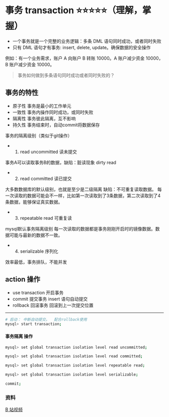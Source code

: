# 事务 transaction ⭐⭐⭐⭐⭐（理解，掌握）

- 一个事务就是一个完整的业务逻辑：多条 DML 语句同时成功，或者同时失败
- 只有 DML 语句才有事务: insert, delete, update。确保数据的安全操作

例如：有一个业务需求，账户 A 向账户 B 转账 10000。A 账户减少资金 10000，B 账户减少资金 10000。

> 事务如何做到多条语句同时成功或者同时失败的？


## 事务的特性

- 原子性  事务是最小的工作单元
- 一致性  事务内操作同时成功，或同时失败
- 隔离性  事务彼此隔离，互不影响
- 持久性  事务结束时，自动commit将数据保存



事务的隔离级别（类似于git操作）

- 1. read uncommitted 读未提交

事务A可以读取事务B的数据，缺陷：脏读现象 dirty read

- 2. read committed 读已提交

大多数数据库的默认级别，也就是至少是二级隔离 缺陷：不可重复读取数据。
每一次读取的数据可能会不一样，比如第一次读取到了3条数据，第二次读取到了4条数据，能够保证真实数据。

- 3. repeatable read 可重复读

mysql默认事务隔离级别
每一次读取的数据都是事务刚刚开启时的镜像数据。数据可能与最新的数据不一致。

- 4. serializable 序列化

效率最低，事务排队，不能并发


## action 操作

- use transaction  开启事务
- commit 提交事务  insert 语句自动提交
- rollback 回滚事务 回滚到上一次提交位置

---




```bash
# 启动： 中断自动提交。  配合rollback使用
mysql> start transaction;
```

#### 事务隔离 操作

```bash
mysql> set global transaction isolation level read uncommitted;

mysql> set global transaction isolation level read committed;

mysql> set global transaction isolation level repeatable read;

mysql> set global transaction isolation level serializable;

commit;
```
### 资料

[B 站视频](https://www.bilibili.com/video/BV1Vy4y1z7EX?p=104&spm_id_from=pageDriver)
